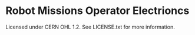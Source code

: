 Robot Missions Operator Electrioncs
===================================
Licensed under CERN OHL 1.2. See LICENSE.txt for more information.